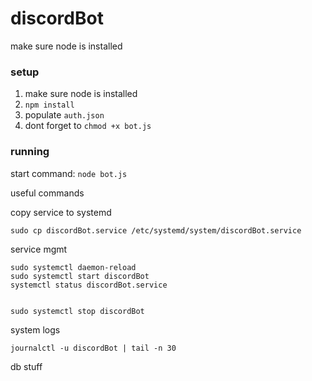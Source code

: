 # discordBot

make sure node is installed
### setup
1. make sure node is installed
2.  ```npm install```
3. populate `auth.json`
4. dont forget to `chmod +x bot.js`
### running
start command:
```node bot.js```


useful commands

copy service to systemd
```
sudo cp discordBot.service /etc/systemd/system/discordBot.service
```

service mgmt

```
sudo systemctl daemon-reload
sudo systemctl start discordBot
systemctl status discordBot.service


sudo systemctl stop discordBot
```

system logs
```
journalctl -u discordBot | tail -n 30
```

db stuff

